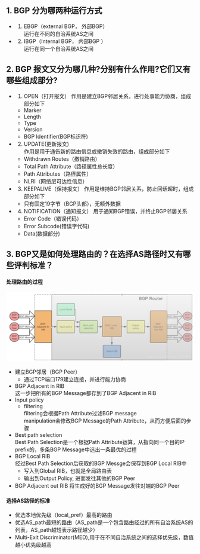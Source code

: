 ## 1. BGP 分为哪两种运行方式
- 1. EBGP（external BGP， 外部BGP）  
运行在不同的自治系统AS之间
- 2. IBGP（Internal BGP， 内部BGP ）  
运行在同一个自治系统AS之间
## 2. BGP 报文又分为哪几种?分别有什么作用?它们又有哪些组成部分?
- 1. OPEN（打开报文）
作用是建立BGP邻居关系，进行处事能力协商，组成部分如下
    - Marker
    - Length
    - Type
    - Version
    - BGP Identifier(BGP标识符)
- 2. UPDATE(更新报文)  
作用是用于通告新的路由信息或撤销失效的路由，组成部分如下
    - Withdrawn Routes（撤销路由）
    - Total Path Attribute（路径属性总长度）
    - Path Attributes（路径属性）
    - NLRI（网络层可达性信息）
- 3. KEEPALIVE（保持报文）
作用是维持BGP邻居关系，防止回话超时，组成部分如下
    - 只有固定19字节（BGP头部），无额外数据

- 4. NOTIFICATION（通知报文）
用于通知BGP错误，并终止BGP邻居关系
    - Error Code（错误代码）
    - Error Subcode(错误字代码)
    - Data(数据部分)

## 3. BGP又是如何处理路由的？在选择AS路径时又有哪些评判标准？
#### 处理路由的过程
<img src="images/路由处理.png">

- 建立BGP邻居（BGP Peer）
    - 通过TCP端口179建立连接，并进行能力协商
- BGP Adjacent in RIB  
这一步把所有的BGP Message都存到了BGP Adjacent in RIB
- Input policy  
    - filtering  
    filtering会根据Path Attribute过滤BGP message  
    manipulation会修改BGP Message的Path Attribute，从而方便后面的步骤
- Best path selection  
Best Path Selection是一个根据Path Attribute运算，从指向同一个目的IP prefix的，多条BGP Message中选出一条最优的过程  
- BGP Local RIB  
经过Best Path Selection后获取的BGP Messge会保存到BGP Local RIB中
    - 写入到Global RIB，也就是全局路由表
    - 输出到Output Policy, 进而发往其他的BGP Peer
- BGP Adjacent out RIB
将生成好的BGP Message发往对端的BGP Peer
#### 选择AS路径的标准
- 优选本地优先级（local_pref）最高的路由
- 优选AS_path最短的路由（AS_path是一个包含路由经过的所有自治系统AS的列表，AS_path越短表示路径越少）
- Multi-Exit Discriminator(MED),用于在不同自治系统之间的选择优先级，数值越小优先级越高
